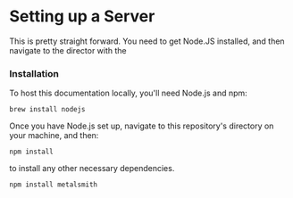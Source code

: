 # Setting up a Server
  
This is pretty straight forward. You need to get Node.JS installed, and then navigate to the director with the   

### Installation

To host this documentation locally, you'll need Node.js and npm:

    brew install nodejs

Once you have Node.js set up, navigate to this repository's directory on your machine, and then:

    npm install

to install any other necessary dependencies.


	npm install metalsmith
